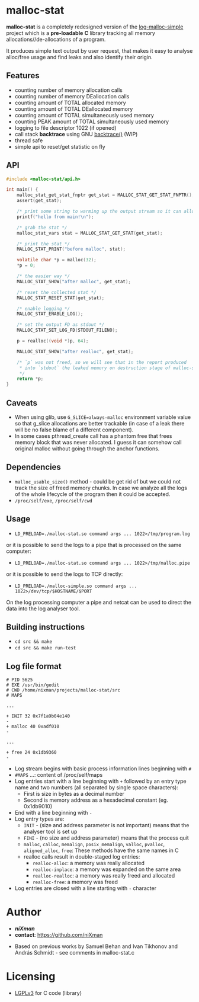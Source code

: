 malloc-stat
=================

**malloc-stat** is a completely redesigned version of the [log-malloc-simple](https://github.com/qgears/log-malloc-simple) project which is a **pre-loadable** **C** library tracking all memory allocations//de-allocations of a program.

It produces simple text output by user request, that makes it easy to analyse alloc/free usage and find leaks and also identify their origin.

## Features

- counting number of memory allocation calls
- counting number of memory DEallocation calls
- counting amount of TOTAL allocated memory
- counting amount of TOTAL DEallocated memory
- counting amount of TOTAL simultaneously used memory
- counting PEAK amount of TOTAL simultaneously used memory
- logging to file descriptor 1022 (if opened)
- call stack **backtrace** using GNU [backtrace()](https://man7.org/linux/man-pages/man3/backtrace.3.html) (WIP)
- thread safe
- simple api to reset/get statistic on fly

## API

```c
#include <malloc-stat/api.h>

int main() {
    malloc_stat_get_stat_fnptr get_stat = MALLOC_STAT_GET_STAT_FNPTR();
    assert(get_stat);

    /* print some string to warming up the output stream so it can allocate required buffers */
    printf("hello from main!\n");

    /* grab the stat */
    malloc_stat_vars stat = MALLOC_STAT_GET_STAT(get_stat);

    /* print the stat */
    MALLOC_STAT_PRINT("before malloc", stat);

    volatile char *p = malloc(32);
    *p = 0;

    /* the easier way */
    MALLOC_STAT_SHOW("after malloc", get_stat);

    /* reset the collected stat */
    MALLOC_STAT_RESET_STAT(get_stat);

    /* enable logging */
    MALLOC_STAT_ENABLE_LOG();

    /* set the output FD as stdout */
    MALLOC_STAT_SET_LOG_FD(STDOUT_FILENO);

    p = realloc((void *)p, 64);

    MALLOC_STAT_SHOW("after realloc", get_stat);

    /* `p` was not freed, so we will see that in the report produced 
     * into `stdout` the leaked memory on destruction stage of malloc-stat.so
     */
    return *p;
}
```

## Caveats

- When using glib, use `G_SLICE=always-malloc` environment variable value so that g_slice allocations are better trackable (in case of a leak there will be no false blame of a different component).
- In some cases pthread_create call has a phantom free that frees memory block that was never allocated. I guess it can somehow call original malloc without going through the anchor functions.

## Dependencies

- `malloc_usable_size()` method - could be get rid of but we could not track the size of freed memory chunks. In case we analyze all the logs of the whole lifecycle of the program then it could be accepted.
- `/proc/self/exe`, `/proc/self/cwd`

## Usage

- `LD_PRELOAD=./malloc-stat.so command args ... 1022>/tmp/program.log`

or it is possible to send the logs to a pipe that is processed on the same computer:

- `LD_PRELOAD=./malloc-stat.so command args ... 1022>/tmp/malloc.pipe`

or it is possible to send the logs to TCP directly:

- `LD_PRELOAD=./malloc-simple.so command args ... 1022>/dev/tcp/$HOSTNAME/$PORT`

On the log processing computer a pipe and netcat can be used to direct the data into the log analyser tool.

## Building instructions

- `cd src && make`
- `cd src && make run-test`

## Log file format

```
# PID 5625
# EXE /usr/bin/gedit
# CWD /home/nixman/projects/malloc-stat/src
# MAPS

...

+ INIT 32 0x7f1a9b04e140
-
+ malloc 40 0xadf010
-

...

+ free 24 0x1db9360
-
```

* Log stream begins with basic process information lines beginning with `#`
* `#MAPS` ...: content of /proc/self/maps
* Log entries start with a line beginning with `+` followed by an entry type name and two numbers (all separated by single space characters):
    * First is size in bytes as a decimal number
    * Second is memory address as a hexadecimal constant (eg. 0x1db9010)
* End with a line beginning with `-`
* Log entry types are:
    * `INIT` - (size and address parameter is not important) means that the analyser tool is set up
    * `FINI` - (no size and address parameter) means that the process quit
    * `malloc`, `calloc`, `memalign`, `posix_memalign`, `valloc`, `pvalloc`, `aligned_alloc`, `free`: These methods have the same names in C
    * realloc calls result in double-staged log entries:
        - `realloc-alloc`: a memory was really allocated
        - `realloc-inplace`: a memory was expanded on the same area
        - `realloc-realloc`: a memory was really freed and allocated
        - `realloc-free`: a memory was freed
* Log entries are closed with a line starting with `-` character

# Author

- ***niXman***
- **contact**: https://github.com/niXman
* Based on previous works by Samuel Behan and Ivan Tikhonov and András Schmidt - see comments in malloc-stat.c

# Licensing

* [LGPLv3](https://www.gnu.org/licenses/lgpl.html) for C code (library)


